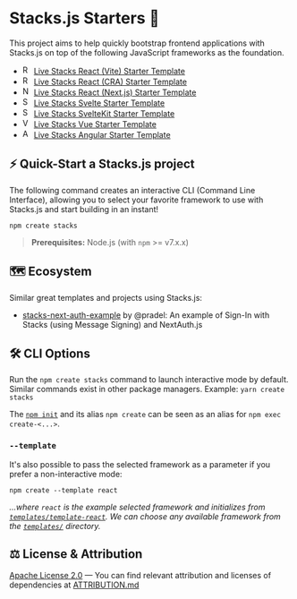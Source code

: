# Stacks.js Starters 🚀

This project aims to help quickly bootstrap frontend applications with Stacks.js on top of the following JavaScript frameworks as the foundation.

- <img src="./misc/icons/react.png" width="16" alt="React icon"> [Live Stacks React (Vite) Starter Template](https://stacks-react.vercel.app)
- <img src="./misc/icons/react.png" width="16" alt="React icon"> [Live Stacks React (CRA) Starter Template](https://stacks-cra.vercel.app)
- <img src="./misc/icons/nextjs.png" width="16" alt="Next.js icon"> [Live Stacks React (Next.js) Starter Template](https://stacks-nextjs.vercel.app)
- <img src="./misc/icons/svelte.png" width="16" alt="Svelte icon"> [Live Stacks Svelte Starter Template](https://stacks-svelte.vercel.app)
- <img src="./misc/icons/svelte.png" width="16" alt="Svelte icon"> [Live Stacks SvelteKit Starter Template](https://stacks-sveltekit.vercel.app)
- <img src="./misc/icons/vue.png" width="16" alt="Vue icon"> [Live Stacks Vue Starter Template](https://stacks-vue.vercel.app)
- <img src="./misc/icons/angular.png" width="16" alt="Angular icon"> [Live Stacks Angular Starter Template](https://stacks-angular.vercel.app)

## ⚡️ Quick-Start a Stacks.js project

The following command creates an interactive CLI (Command Line Interface), allowing you to select your favorite framework to use with Stacks.js and start building in an instant!

```
npm create stacks
```

> **Prerequisites:**
> Node.js (with `npm` >= v7.x.x)

## 🗺 Ecosystem

Similar great templates and projects using Stacks.js:

- [stacks-next-auth-example](https://github.com/pradel/stacks-next-auth-example) by @pradel: An example of Sign-In with Stacks (using Message Signing) and NextAuth.js

## 🛠 CLI Options

Run the `npm create stacks` command to launch interactive mode by default.
Similar commands exist in other package managers.
Example: `yarn create stacks`

The [`npm init`](https://docs.npmjs.com/cli/v8/commands/npm-init) and its alias `npm create` can be seen as an alias for `npm exec create-<...>`.

### `--template`

It's also possible to pass the selected framework as a parameter if you prefer a non-interactive mode:

```
npm create --template react
```

_...where `react` is the example selected framework and initializes from [`templates/template-react`](./templates/template-react/). We can choose any available framework from the [`templates/`](./templates/) directory._

## ⚖️ License & Attribution

[Apache License 2.0](./LICENSE) — You can find relevant attribution and licenses of dependencies at [ATTRIBUTION.md](./ATTRIBUTION.md)
